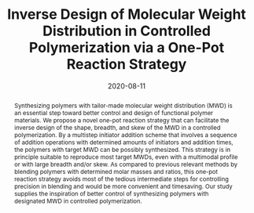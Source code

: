 ---
title: "Inverse Design of Molecular Weight Distribution in Controlled Polymerization via a One-Pot Reaction Strategy"
authors:
- Hong Liu
- Yao-Hong Xue
- You-Liang Zhu
- Feng-Long Gu
- Zhong-Yuan Lu
date: "2020-08-11"
doi: "10.1021/acs.macromol.0c01383"
publication_types: ["期刊文章"]
publication: "Macromolecules"
publication_short: "Macromolecules"
abstract: "<!--more-->
Synthesizing polymers with tailor-made molecular weight  distribution (MWD) is an essential step toward better control and design  of functional polymer materials. We propose a novel one-pot reaction  strategy that can facilitate the inverse design of the shape, breadth,  and skew of the MWD in a controlled polymerization. By a multistep  initiator addition scheme that involves a sequence of addition  operations with determined amounts of initiators and addition times, the  polymers with target MWD can be possibly synthesized. This strategy is  in principle suitable to reproduce most target MWDs, even with a  multimodal profile or with large breadth and/or skew. As compared to  previous relevant methods by blending polymers with determined molar  masses and ratios, this one-pot reaction strategy avoids most of the  tedious intermediate steps for controlling precision in blending and  would be more convenient and timesaving. Our study supplies the  inspiration of better control of synthesizing polymers with designated  MWD in controlled polymerization."
url_pdf: "https://doi.org/10.1021/acs.macromol.0c01383"
---